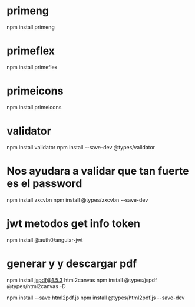 # primeng

npm install primeng

# primeflex

npm install primeflex

# primeicons

npm install primeicons

# validator

npm install validator
npm install --save-dev @types/validator

# Nos ayudara a validar que tan fuerte es el password
npm install zxcvbn
npm install @types/zxcvbn --save-dev


# jwt metodos get info token
npm install @auth0/angular-jwt

# generar y y descargar pdf
npm install jspdf@1.5.3 html2canvas
npm install @types/jspdf @types/html2canvas -D



npm install --save html2pdf.js
npm install @types/html2pdf.js --save-dev



